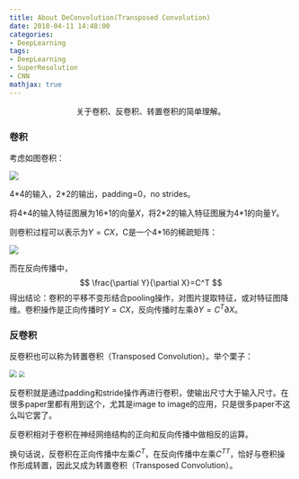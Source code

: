 ```yaml
---
title: About DeConvolution(Transposed Convolution)
date: 2018-04-11 14:48:00
categories:
- DeepLearning
tags:
- DeepLearning
- SuperResolution
- CNN
mathjax: true
---
```


<center>关于卷积、反卷积、转置卷积的简单理解。</center>

<!-- more -->

### 卷积

考虑如图卷积：

![](https://raw.githubusercontent.com/vdumoulin/conv_arithmetic/master/gif/no_padding_no_strides.gif)

4\*4的输入，2\*2的输出，padding=0，no strides。

将4\*4的输入特征图展为16\*1的向量$X$，将2\*2的输入特征图展为4\*1的向量$Y$。

则卷积过程可以表示为$Y=CX$，C是一个4\*16的稀疏矩阵：

![](https://pic2.zhimg.com/80/fcf85c4e66326ad5279563b480a80ae1_hd.jpg)

而在反向传播中，
$$
\frac{\partial Y}{\partial X}=C^T
$$
得出结论：卷积的平移不变形结合pooling操作，对图片提取特征，或对特征图降维。卷积操作是正向传播时$Y=CX$，反向传播时左乘$\partial Y=C^T\partial X$。

### 反卷积

反卷积也可以称为转置卷积（Transposed Convolution）。举个栗子：

<img src="https://raw.githubusercontent.com/vdumoulin/conv_arithmetic/master/gif/no_padding_no_strides_transposed.gif" style="zoom:80%"/>

<img src="https://raw.githubusercontent.com/vdumoulin/conv_arithmetic/master/gif/padding_strides_transposed.gif" style="zoom:65%"/>

反卷积就是通过padding和stride操作再进行卷积，使输出尺寸大于输入尺寸。在很多paper里都有用到这个，尤其是image to image的应用，只是很多paper不这么叫它罢了。

反卷积相对于卷积在神经网络结构的正向和反向传播中做相反的运算。

换句话说，反卷积在正向传播中左乘$C^T$，在反向传播中左乘${C^T}^T$，恰好与卷积操作形成转置，因此又成为转置卷积（Transposed Convolution）。
